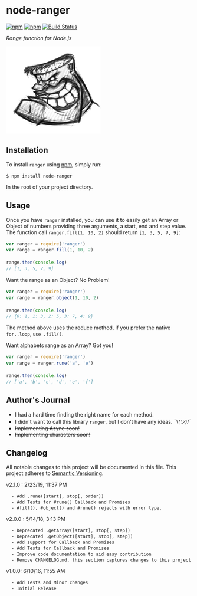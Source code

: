 # node-ranger


[![npm](https://img.shields.io/npm/v/node-ranger.svg?style=flat)](https://npmjs.org/package/node-ranger)
[![npm](https://img.shields.io/npm/dm/node-ranger.svg?style=flat)](https://npmjs.org/package/node-ranger)
[![Build Status](https://travis-ci.org/akinjide/node-ranger.svg?branch=master)](https://travis-ci.org/akinjide/node-ranger)


*Range function for Node.js*


![Frankenstein Sketch](static/frankenstein-sketch.png)


## Installation

To install `ranger` using [npm](https://www.npmjs.org/), simply run:

```console
$ npm install node-ranger
```

In the root of your project directory.


## Usage

Once you have `ranger` installed, you can use it to easily get an Array or Object of numbers providing three arguments, a start, end and step value. The function call `ranger.fill(1, 10, 2)` should return `[1, 3, 5, 7, 9]`:

```javascript
var ranger = require('ranger')
var range = ranger.fill(1, 10, 2)

range.then(console.log)
// [1, 3, 5, 7, 9]
```

Want the range as an Object? No Problem!

```javascript
var ranger = require('ranger')
var range = ranger.object(1, 10, 2)

range.then(console.log)
// {0: 1, 1: 3, 2: 5, 3: 7, 4: 9}
```

The method above uses the reduce method, if you prefer the native `for..loop`, `use .fill()`.

Want alphabets range as an Array? Got you!

```javascript
var ranger = require('ranger')
var range = ranger.rune('a', 'e')

range.then(console.log)
// ['a', 'b', 'c', 'd', 'e', 'f']
```


## Author's Journal
- I had a hard time finding the right name for each method.
- I didn't want to call this library `ranger`, but I don't have
  any ideas. ¯\\_(ツ)_/¯
- ~~Implementing Async soon!~~
- ~~Implementing characters soon!~~


## Changelog

All notable changes to this project will be documented in this file. This project adheres to [Semantic Versioning](http://semver.org/).

v2.1.0 : 2/23/19, 11:37 PM
```text
  - Add .rune([start], stop[, order])
  - Add Tests for #rune() Callback and Promises
  - #fill(), #object() and #rune() rejects with error type.
```

v2.0.0 : 5/14/18, 3:13 PM
```text
  - Deprecated .getArray([start], stop[, step])
  - Deprecated .getObject([start], stop[, step])
  - Add support for Callback and Promises
  - Add Tests for Callback and Promises
  - Improve code documentation to aid easy contribution
  - Remove CHANGELOG.md, this section captures changes to this project
```

v1.0.0: 6/10/16, 11:55 AM
```text
  - Add Tests and Minor changes
  - Initial Release
```
